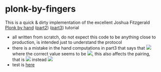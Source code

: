 # plonk-by-fingers

This is a quick & dirty implementation of the excellent Joshua Fitzgerald [Plonk by hand](https://research.metastate.dev/plonk-by-hand-part-1) ([part2](https://research.metastate.dev/plonk-by-hand-part-2-the-proof)) ([part3](https://research.metastate.dev/plonk-by-hand-part-3-verification)) tutorial

- all written from scratch, do not expect this code to be anything close to production, is intended just to understand the protocol
- there is a mistake in the hand computations in part3 that says that <img src="https://render.githubusercontent.com/render/math?math=l_{16P,P}=x%2B15"> where the correct value seems to be <img src="https://render.githubusercontent.com/render/math?math=l_{16P,P}=x%2B100">, this also affects the pairing, that is <img src="https://render.githubusercontent.com/render/math?math=93%2b76u"> instead <img src="https://render.githubusercontent.com/render/math?math=97%2b89u"> 
- test is [here](https://github.com/adria0/plonk-by-fingers/blob/main/src/prover.rs#L517)
